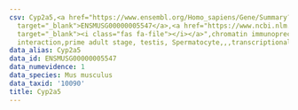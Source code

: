 ```yaml
---
csv: Cyp2a5,<a href="https://www.ensembl.org/Homo_sapiens/Gene/Summary?db=core;g=ENSMUSG00000005547"
  target="_blank">ENSMUSG00000005547</a>,<a href="https://www.ncbi.nlm.nih.gov/pubmed/25450459"
  target="_blank"><i class="fas fa-file"></i></a>",chromatin immunoprecipitation assay,direct
  interaction,prime adult stage, testis, Spermatocyte,,,transcriptional regulation,
data_alias: Cyp2a5
data_id: ENSMUSG00000005547
data_numevidence: 1
data_species: Mus musculus
data_taxid: '10090'
title: Cyp2a5
---
```

